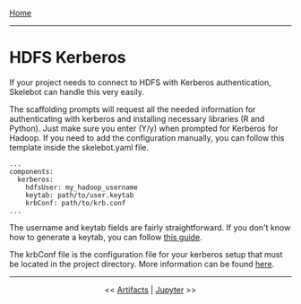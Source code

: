 [Home](index.md)

---

# HDFS Kerberos

If your project needs to connect to HDFS with Kerberos authentication, Skelebot can handle this very easily.

The scaffolding prompts will request all the needed information for authenticating with kerberos and installing necessary libraries (R and Python). Just make sure you enter (Y/y) when prompted for Kerberos for Hadoop. If you need to add the configuration manually, you can follow this template inside the skelebot.yaml file.

```
...
components:
  kerberos:
    hdfsUser: my_hadoop_username
    keytab: path/to/user.keytab
    krbConf: path/to/krb.conf
...
```

The username and keytab fields are fairly straightforward. If you don't know how to generate a keytab, you can follow [this guide](https://www.cloudera.com/documentation/enterprise/5-8-x/topics/cdh_sg_kadmin_kerberos_keytab.html).

The krbConf file is the configuration file for your kerberos setup that must be located in the project directory. More information can be found [here](http://web.mit.edu/kerberos/krb5-1.12/doc/admin/conf_files/krb5_conf.html).

---

<center><< <a href="artifacts.html">Artifacts</a>  |  <a href="jupyter.html">Jupyter</a> >></center>
